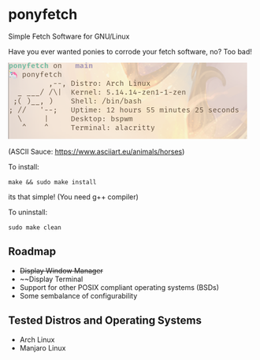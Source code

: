 # ponyfetch
Simple Fetch Software for GNU/Linux

Have you ever wanted ponies to corrode your fetch software, no? Too bad!

![ponyfetch](https://github.com/ameliaprogs/ponyfetch/blob/main/ponyfetch.png?raw=true)

(ASCII Sauce: https://www.asciiart.eu/animals/horses)

To install:

```
make && sudo make install
```

its that simple! (You need g++ compiler)

To uninstall:

```
sudo make clean
```

## Roadmap
  - ~~Display Window Manager~~
  - ~~Display Terminal
  - Support for other POSIX compliant operating systems (BSDs)
  - Some sembalance of configurability

## Tested Distros and Operating Systems
  - Arch Linux
  - Manjaro Linux
